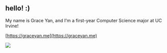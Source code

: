 ## hello! :)

<!--
**xgraceyan/xgraceyan** is a ✨ _special_ ✨ repository because its `README.md` (this file) appears on your GitHub profile.

Here are some ideas to get you started:

- 🔭 I’m currently working on ...
- 🌱 I’m currently learning ...
- 👯 I’m looking to collaborate on ...
- 🤔 I’m looking for help with ...
- 💬 Ask me about ...
- 📫 How to reach me: ...
- 😄 Pronouns: ...
- ⚡ Fun fact: ...
-->
My name is Grace Yan, and I'm a first-year Computer Science major at UC Irvine!

[https://graceyan.me](https://graceyan.me)

![ ](https://github-readme-tech-stack.vercel.app/api/cards?title=+&borderRadius=0&showBorder=false&lineCount=2&width=800&hideBg=true&hideTitle=true&bg=%230D1117&badge=%23161B22&border=%2321262D&titleColor=%2358A6FF&line1=react%2Creact%2C1790f3%3Bredux%2Credux%2C873dde%3Bjavascript%2Cjavascript%2Cf4f633%3Bpython%2Cpython%2C1d5fd1%3Bhtml5%2Chtml5%2Ce68a02%3Bcss3%2Ccss3%2C378fee%3B&line2=fastapi%2Cfastapi%2C008d5d%3Bfirebase%2Cfirebase%2Cfcb300%3Bsupabase%2Csupabase%2C00f28e%3Bnode.js%2Cnode.js%2C008a08%3Btailwindcss%2Ctailwindcss%2C09d4ad%3Bbootstrap%2Cbootstrap%2C8b3bea%3B)
